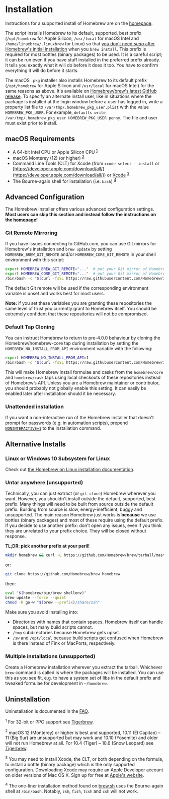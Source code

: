 # Installation

Instructions for a supported install of Homebrew are on the [homepage](https://brew.sh).

The script installs Homebrew to its default, supported, best prefix (`/opt/homebrew` for Apple Silicon, `/usr/local` for macOS Intel and `/home/linuxbrew/.linuxbrew` for Linux) so that [you don’t need *sudo* after Homebrew's initial installation](FAQ.md#why-does-homebrew-say-sudo-is-bad) when you `brew install`. This prefix is required for most bottles (binary packages) to be used. It is a careful script; it can be run even if you have stuff installed in the preferred prefix already. It tells you exactly what it will do before it does it too. You have to confirm everything it will do before it starts.

The macOS `.pkg` installer also installs Homebrew to its default prefix (`/opt/homebrew` for Apple Silicon and `/usr/local` for macOS Intel) for the same reasons as above. It's available on [Homebrew/brew's latest GitHub release](https://github.com/Homebrew/brew/releases/latest). To specify an alternate install user, like in situations where the package is installed at the login window before a user has logged in, write a property list file to `/var/tmp/.homebrew_pkg_user.plist` with the value `HOMEBREW_PKG_USER`. For example, `defaults write /var/tmp/.homebrew_pkg_user HOMEBREW_PKG_USER penny`. The file and user must exist prior to install.

## macOS Requirements

* A 64-bit Intel CPU or Apple Silicon CPU <sup>[1](#1)</sup>
* macOS Monterey (12) (or higher) <sup>[2](#2)</sup>
* Command Line Tools (CLT) for Xcode (from `xcode-select --install` or
  [https://developer.apple.com/download/all/](https://developer.apple.com/download/all/)) or
  [Xcode](https://itunes.apple.com/us/app/xcode/id497799835) <sup>[3](#3)</sup>
* The Bourne-again shell for installation (i.e. `bash`) <sup>[4](#4)</sup>

## Advanced Configuration

The Homebrew installer offers various advanced configuration settings. **Most users can skip this section and instead follow the instructions on the [homepage](https://brew.sh)!**

### Git Remote Mirroring

If you have issues connecting to GitHub.com, you can use Git mirrors for Homebrew's installation and `brew update` by setting `HOMEBREW_BREW_GIT_REMOTE` and/or `HOMEBREW_CORE_GIT_REMOTE` in your shell environment with this script:

```bash
export HOMEBREW_BREW_GIT_REMOTE="..."  # put your Git mirror of Homebrew/brew here
export HOMEBREW_CORE_GIT_REMOTE="..."  # put your Git mirror of Homebrew/homebrew-core here
/bin/bash -c "$(curl -fsSL https://raw.githubusercontent.com/Homebrew/install/HEAD/install.sh)"
```

The default Git remote will be used if the corresponding environment variable is unset and works best for most users.

**Note:** if you set these variables you are granting these repositories the same level of trust you currently grant to Homebrew itself. You should be extremely confident that these repositories will not be compromised.

### Default Tap Cloning

You can instruct Homebrew to return to pre-4.0.0 behaviour by cloning the Homebrew/homebrew-core tap during installation by setting the `HOMEBREW_NO_INSTALL_FROM_API` environment variable with the following:

```bash
export HOMEBREW_NO_INSTALL_FROM_API=1
/bin/bash -c "$(curl -fsSL https://raw.githubusercontent.com/Homebrew/install/HEAD/install.sh)"
```

This will make Homebrew install formulae and casks from the `homebrew/core` and `homebrew/cask` taps using local checkouts of these repositories instead of Homebrew’s API. Unless you are a Homebrew maintainer or contributor, you should probably not globally enable this setting. It can easily be enabled later after installation should it be necessary.

### Unattended installation

If you want a non-interactive run of the Homebrew installer that doesn't prompt for passwords (e.g. in automation scripts), prepend [`NONINTERACTIVE=1`](https://github.com/Homebrew/install/#install-homebrew-on-macos-or-linux) to the installation command.

## Alternative Installs

### Linux or Windows 10 Subsystem for Linux

Check out [the Homebrew on Linux installation documentation](Homebrew-on-Linux.md).

### Untar anywhere (unsupported)

Technically, you can just extract (or `git clone`) Homebrew wherever you want. However, you shouldn't install outside the default, supported, best prefix. Many things will need to be built from source outside the default prefix. Building from source is slow, energy-inefficient, buggy and unsupported. The main reason Homebrew just works is **because** we use bottles (binary packages) and most of these require using the default prefix. If you decide to use another prefix: don't open any issues, even if you think they are unrelated to your prefix choice. They will be closed without response.

**TL;DR: pick another prefix at your peril!**

```sh
mkdir homebrew && curl -L https://github.com/Homebrew/brew/tarball/master | tar xz --strip-components 1 -C homebrew
```

or:

```sh
git clone https://github.com/Homebrew/brew homebrew
```

then:

```sh
eval "$(homebrew/bin/brew shellenv)"
brew update --force --quiet
chmod -R go-w "$(brew --prefix)/share/zsh"
```

Make sure you avoid installing into:

* Directories with names that contain spaces. Homebrew itself can handle spaces, but many build scripts cannot.
* `/tmp` subdirectories because Homebrew gets upset.
* `/sw` and `/opt/local` because build scripts get confused when Homebrew is there instead of Fink or MacPorts, respectively.

### Multiple installations (unsupported)

Create a Homebrew installation wherever you extract the tarball. Whichever `brew` command is called is where the packages will be installed. You can use this as you see fit, e.g. to have a system set of libs in the default prefix and tweaked formulae for development in `~/homebrew`.

## Uninstallation

Uninstallation is documented in the [FAQ](FAQ.md#how-do-i-uninstall-homebrew).

<a data-proofer-ignore name="1"><sup>1</sup></a> For 32-bit or PPC support see [Tigerbrew](https://github.com/mistydemeo/tigerbrew).

<a data-proofer-ignore name="2"><sup>2</sup></a> macOS 12 (Monterey) or higher is best and supported, 10.11 (El Capitan) – 11 (Big Sur) are unsupported but may work and 10.10 (Yosemite) and older will not run Homebrew at all. For 10.4 (Tiger) – 10.6 (Snow Leopard) see [Tigerbrew](https://github.com/mistydemeo/tigerbrew).

<a data-proofer-ignore name="3"><sup>3</sup></a> You may need to install Xcode, the CLT, or both depending on the formula, to install a bottle (binary package) which is the only supported configuration. Downloading Xcode may require an Apple Developer account on older versions of Mac OS X. Sign up for free at [Apple's website](https://developer.apple.com/account/).

<a data-proofer-ignore name="4"><sup>4</sup></a> The one-liner installation method found on [brew.sh](https://brew.sh) uses the Bourne-again shell at `/bin/bash`. Notably, `zsh`, `fish`, `tcsh` and `csh` will not work.
